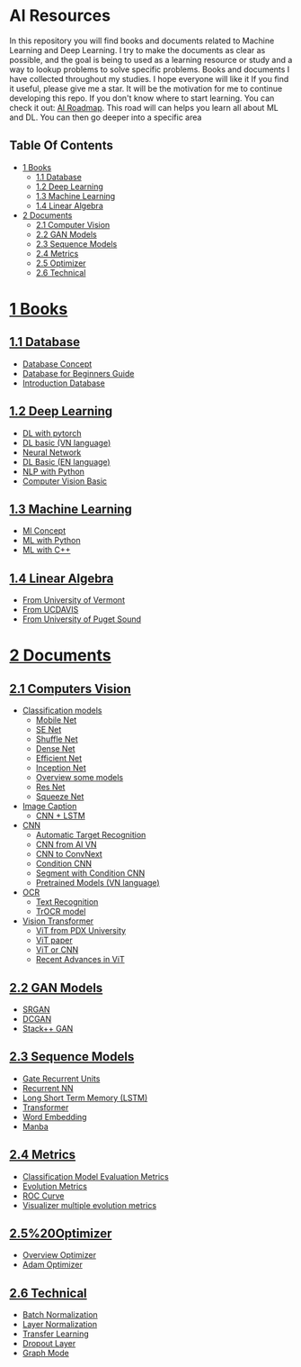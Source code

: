 # AI Resources

In this repository you will find books and documents related to Machine Learning and Deep Learning.
I try to make the documents as clear as possible, and the goal is being to used as a learning resource or study and a way to lookup problems to solve specific problems.
Books and documents I have collected throughout my studies. I hope everyone will like it
If you find it useful, please give me a star. It will be the motivation for me to continue developing this repo.
If you don't know where to start learning. You can check it out: [AI Roadmap](https://i.am.ai/roadmap/#machine-learning-roadmap).
This road will can helps you learn all about ML and DL. You can then go deeper into a specific area

## Table Of Contents

- [ 1 Books](#1-Books)
  - [1.1 Database](#11-database)
  - [1.2 Deep Learning](#12-deep-learning)
  - [1.3 Machine Learning](#13-machine-learning)
  - [1.4 Linear Algebra](#14-linear-algebra)
- [ 2 Documents](#2-documents)
  - [2.1 Computer Vision](#21-computers-vision)
  - [2.2 GAN Models](#22-gan-model)
  - [2.3 Sequence Models](#23-sequence-models)
  - [2.4 Metrics](#24-Metrics)
  - [2.5 Optimizer](#25-Optimizer)
  - [2.6 Technical](#26-Technical)

# [1 Books](./Book/)

## [1.1 Database](./Book/Database/)

- [Database Concept](./Book/Database/Database%20Concepts.pdf)
- [Database for Beginners Guide](./Book/Database/Databases%20A%20Beginners%20Guide.pdf)
- [Introduction Database](./Book/Database/introduction%20database.pdf)

## [1.2 Deep Learning](./Book/DeepLearning/)

- [DL with pytorch](/Book/DeepLearning/Deep-Learning-with-PyTorch.pdf)
- [DL basic (VN language)](</Book/DeepLearning/Deep%20Learning%20Basic%20(VN%20language).pdf>)
- [Neural Network](/Book/DeepLearning/Neural%20Networks%20from%20Scratch%20in%20Python.pdf)
- [DL Basic (EN language)](/Book/DeepLearning/Understanding%20Deep%20Learning.pdf)
- [NLP with Python](/Book/DeepLearning/Natural%20language%20processing%20with%20python.pdf)
- [Computer Vision Basic](/Book/DeepLearning/Practical%20computer%20vision.pdf)

## [1.3 Machine Learning](/Book/Machine%20Learning/)

- [Ml Concept](/Book/Machine%20Learning/Machine%20Learning%20Concept.pdf)
- [ML with Python](/Book/Machine%20Learning/AI%20and%20machine%20learning%20for%20coders%20a%20programmers%20guide%20to%20artificial%20intelligence%20.pdf)
- [ML with C++](/Book/Machine%20Learning/Hands%20On%20Machine%20Learning%20with%20C++%20Build.pdf)

## [1.4 Linear Algebra](/Book/Linear%20Algebra/)

- [From University of Vermont](./Book/Linear%20Algebra/Linear%20Algebra.pdf)
- [From UCDAVIS](./Book//Linear%20Algebra//Linear%20Algebra%20from%20UCDAVIS%20.pdf)
- [From University of Puget Sound](./Book/Linear%20Algebra/A%20First%20Course%20in%20Linear%20Algebra.pdf)

# [2 Documents](./Documents/)

## [2.1 Computers Vision](./Documents/Computer%20Vision/)

- [Classification models](./Documents/Computer%20Vision/Classification%20models/)
  - [Mobile Net](./Documents/Computer%20Vision/Classification%20models/Mobile%20Net/)
  - [SE Net](./Documents/Computer%20Vision/Classification%20models/SE%20Net/)
  - [Shuffle Net](./Documents/Computer%20Vision/Classification%20models/SuqeezeNet.pdf)
  - [Dense Net](./Documents/Computer%20Vision/Classification%20models/Densely%20Connected%20Convolutional%20Networks.pdf)
  - [Efficient Net](./Documents/Computer%20Vision/Classification%20models/EfficentNet.pdf)
  - [Inception Net](./Documents/Computer%20Vision/Classification%20models/InceptionNet/)
  - [Overview some models](./Documents/Computer%20Vision/Classification%20models/Over%20view%20some%20models%20.pdf)
  - [Res Net](./Documents/Computer%20Vision/Classification%20models/Resnet.pdf)
  - [Squeeze Net](./Documents/Computer%20Vision/Classification%20models/SuqeezeNet.pdf)
- [Image Caption](./Documents/Computer%20Vision/Image%20Caption/)
  - [CNN + LSTM](./Documents/Computer%20Vision/Image%20Caption/Show,%20Attend%20and%20Tell-Neural%20Image%20Caption.pdf)
- [CNN](./Documents/Computer%20Vision/CNN/)
  - [Automatic Target Recognition](./Documents/Computer%20Vision/CNN/A%20Lightweight%20Fully%20Convolutional%20Neural%20Network.pdf)
  - [CNN from AI VN](./Documents/Computer%20Vision/CNN/CNN.pdf)
  - [CNN to ConvNext](./Documents/Computer%20Vision/CNN/CNN%20Module.pdf)
  - [Condition CNN](./Documents/Computer%20Vision/CNN/Conditional%20Convolution.pdf)
  - [Segment with Condition CNN](./Documents/Computer%20Vision/CNN/Conditional%20Convolution%20for%20Image%20Segmentaion.pdf)
  - [Pretrained Models (VN language)](./Documents/Computer%20Vision/CNN/Exercise.pdf)
- [OCR](./Documents/Computer%20Vision/OCR)
  - [Text Recognition](./Documents/Computer%20Vision/OCR/Text%20Recognition.pdf)
  - [TrOCR model](./Documents/Computer%20Vision/OCR/TrOCR%20Transformer-based%20Optical%20Charater%20Recognition.pdf)
- [Vision Transformer](./Documents/Computer%20Vision/Vision%20Transformer)
  - [ViT from PDX University](./Documents/Computer%20Vision/Vision%20Transformer/Vision%20Transformer(PDX%20university).pdf)
  - [ViT paper](./Documents/Computer%20Vision/Vision%20Transformer/Vision%20Transformer.pdf)
  - [ViT or CNN](./Documents/Computer%20Vision/Vision%20Transformer/A%20survey%20of%20the%20Vision%20Transformers%20and%20its%20CNN-Transformer%20based%20.pdf)
  - [Recent Advances in ViT](./Documents/Computer%20Vision/Vision%20Transformer/Recent%20Advances%20in%20Vision%20Transformer.pdf)

## [2.2 GAN Models](./Documents/Generative%20Adversarial%20Networks)
  - [SRGAN](/Documents/Generative%20Adversarial%20Networks/Super%20Resolution%20GAN.pdf)
  - [DCGAN](/Documents/Generative%20Adversarial%20Networks/Unsupervised%20Representation%20Learning%20with%20Deep%20Convolutional%20Generative%20Adversarial%20Networks.pdf)
  - [Stack++ GAN](/Documents/Generative%20Adversarial%20Networks/StackGAN-Realistic%20Image%20Synthesis%20with%20Stacked%20Generative%20Adversarial%20Networks.pdf)

## [2.3 Sequence Models](./Documents/Sequence%20Models)
  - [Gate Recurrent Units](./Documents/Sequence%20Models/Gate%20Recurrent%20Units)
  - [Recurrent NN](./Documents/Sequence%20Models/Recurrent%20NN)
  - [Long Short Term Memory (LSTM)](./Documents/Sequence%20Models/LSTM)
  - [Transformer](./Documents/Sequence%20Models/Transformer)
  - [Word Embedding](./Documents/Sequence%20Models/Word_Embedding)
  - [Manba](./Documents/Sequence%20Models/Manba-Linear%20Time%20Sequencre%20Modelig%20with%20Selective%20State%20Spaces.pdf)

## [2.4 Metrics](./Documents/Metrics/)
 - [Classification Model Evaluation Metrics](./Documents/Metrics/Classification%20Model%20Evaluation%20Metrics.pdf)
 - [Evolution Metrics](./Documents/Metrics/Evolution%20Metrics.pdf)
 - [ROC Curve](./Documents/Metrics/One%20ROC%20Curve%20and%20Cutoff%20Analysis.pdf)
 - [Visualizer multiple evolution metrics](Documents/Metrics/Visualizing%20multiple%20evolution%20metrics.pdf)

## [2.5%20Optimizer](./Documents/Optimizer/)
  - [Overview Optimizer](./Documents/Optimizer/Optimization%20for%20deep%20learning%20an%20overview.pdf)
  - [Adam Optimizer](./Documents/Optimizer/Adam%20A%20method%20for%20stochastic%20optimization.pdf)

## [2.6 Technical](./Documents/Technical)
  - [Batch Normalization](./Documents/Technical/Accelerating%20Deep%20Network%20Traning%20by%20Reducing%20Internal%20Covariate%20Shift.pdf)
  - [Layer Normalization](./Documents/Technical/Layer%20Normlization.pdf)
  - [Transfer Learning](./Documents/Technical/ACCELERATING%20LEARNING.pdf)
  - [Dropout Layer](./Documents/Technical/Dropout.pdf)
  - [Graph Mode](./Documents/Technical/Graph%20mode.pdf)